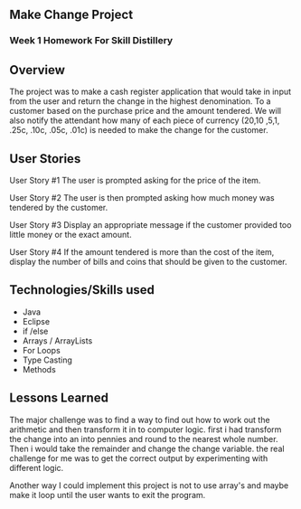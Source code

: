 ## Make Change Project 

### Week 1 Homework For Skill Distillery

## Overview
The project was to make a cash register application that would take in input from the user
and return the change in the highest denomination. To a customer based on the purchase price and the amount tendered. We will also notify the attendant how many of each piece of currency ($20 ,$10 ,$5 ,$1, .25c, .10c, .05c, .01c) is needed to make the change for the customer.



## User Stories
User Story #1 The user is prompted asking for the price of the item.

User Story #2 The user is then prompted asking how much money was tendered by the customer.

User Story #3 Display an appropriate message if the customer provided too little money or the exact amount.

User Story #4 If the amount tendered is more than the cost of the item, display the number of bills and coins that should be given to the customer.

## Technologies/Skills used

* Java
* Eclipse
* if /else
* Arrays / ArrayLists
* For Loops
* Type Casting
* Methods


## Lessons Learned 
The major challenge was to find a way to find out how to work out the arithmetic and then transform it in to computer logic. first i had transform the change into an into pennies and round to the nearest whole number. Then i would take the remainder and change the change variable. the real challenge for me was to get the correct output by experimenting with different logic. 

Another way I could implement this project is not to use array's and maybe make it loop until the user wants to exit the program. 